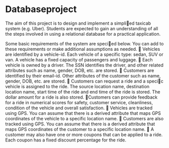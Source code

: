 # Databaseproject

The aim of this project is to design and implement a simplied taxicab system (e.g. Uber).
Students are expected to gain an understanding of all the steps involved in using a relational
database for a practical application.

Some basic requirements of the system are specied below. You can add to these requirements
or make additional assumptions as needed.
 Vehicles are identified by a vehicle-id. Each vehicle of a specific type: sedan, SUV or
van. A vehicle has a fixed capacity of passengers and luggage.
 Each vehicle is owned by a driver. The SSN identifies the driver, and other related
attributes such as name, gender, DOB, etc. are stored.
 Customers are identified by their email-id. Other attributes of the customer such as
name, gender, DOB, etc. are stored.
 Customers can request a ride and a specic vehicle is assigned to the ride. The source
location name, destination location name, start time of the ride and end time of the
ride is stored. The dollar amount for a ride is also stored.
 Customers can provide feedback for a ride in numerical scores for safety, customer
service, cleanliness, condition of the vehicle and overall satisfaction.
 Vehicles are tracked using GPS. You can assume that there is a derived attribute that
maps GPS coordinates of the vehicle to a specific location name.
 Customers are also tracked using GPS. You can assume that there is a derived attribute
that maps GPS coordinates of the customer to a specific location name.
 A customer may also have one or more coupons that can be applied to a ride. Each
coupon has a fixed discount percentage for the ride.
